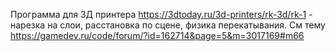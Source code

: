 Программа для 3Д принтера https://3dtoday.ru/3d-printers/rk-3d/rk-1 - нарезка на слои, расстановка по сцене, физика перекатывания. 
См тему https://gamedev.ru/code/forum/?id=162714&page=5&m=3017169#m66
